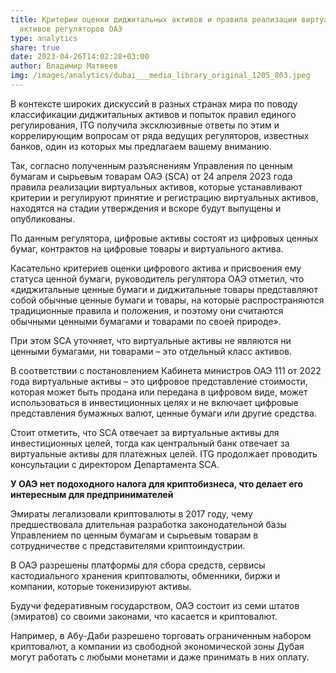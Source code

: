```yaml
---
title: Критерии оценки диджитальных активов и правила реализации виртуальных
  активов регуляторов ОАЭ
type: analytics
share: true
date: 2023-04-26T14:02:28+03:00
author: Владимир Матвеев
img: /images/analytics/dubai___media_library_original_1205_803.jpeg
---
```

В контексте широких дискуссий в разных странах мира по поводу классификации диджитальных активов и попыток правил единого регулирования, ITG получила эксклюзивные ответы по этим и коррелирующим вопросам от ряда ведущих регуляторов, известных банков, один из которых мы предлагаем вашему вниманию.

Так, согласно полученным разъяснениям Управления по ценным бумагам и сырьевым товарам ОАЭ (SCA) от 24 апреля 2023 года правила реализации виртуальных активов, которые устанавливают критерии и регулируют принятие и регистрацию виртуальных активов, находятся на стадии утверждения и вскоре будут выпущены и опубликованы.

По данным регулятора, цифровые активы состоят из цифровых ценных бумаг, контрактов на цифровые товары и виртуального актива.

Касательно критериев оценки цифрового актива и присвоения ему статуса ценной бумаги, руководитель регулятора ОАЭ отметил, что «диджитальные ценные бумаги и диджитальные товары представляют собой обычные ценные бумаги и товары, на которые распространяются традиционные правила и положения, и поэтому они считаются обычными ценными бумагами и товарами по своей природе».

При этом SCA уточняет, что виртуальные активы не являются ни ценными бумагами, ни товарами – это отдельный класс активов.

В соответствии с постановлением Кабинета министров ОАЭ 111 от 2022 года виртуальные активы – это цифровое представление стоимости, которая может быть продана или передана в цифровом виде, может использоваться в инвестиционных целях и не включает цифровые представления бумажных валют, ценные бумаги или другие средства.

Стоит отметить, что SCA отвечает за виртуальные активы для инвестиционных целей, тогда как центральный банк отвечает за виртуальные активы для платежных целей. ITG продолжает проводить консультации с директором Департамента SCA.

**У ОАЭ нет подоходного налога для криптобизнеса, что делает его интересным для предпринимателей**

Эмираты легализовали криптовалюты в 2017 году, чему предшествовала длительная разработка законодательной базы Управлением по ценным бумагам и сырьевым товарам в сотрудничестве с представителями криптоиндустрии.

В ОАЭ разрешены платформы для сбора средств, сервисы кастодиального хранения криптовалюты, обменники, биржи и компании, которые токенизируют активы.

Будучи федеративным государством, ОАЭ состоит из семи штатов (эмиратов) со своими законами, что касается и криптовалют.

Например, в Абу-Даби разрешено торговать ограниченным набором криптовалют, а компании из свободной экономической зоны Дубая могут работать с любыми монетами и даже принимать в них оплату.